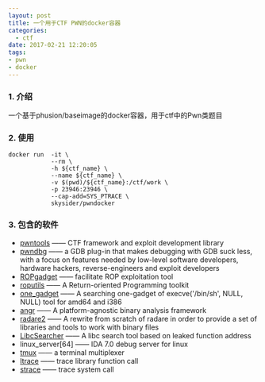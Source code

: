 ```yaml
---
layout: post
title: 一个用于CTF PWN的docker容器
categories:
  - ctf
date: 2017-02-21 12:20:05
tags:
- pwn
- docker
---
```


### 1. 介绍

一个基于phusion/baseimage的docker容器，用于ctf中的Pwn类题目

### 2. 使用
```
docker run  -it \
            --rm \
            -h ${ctf_name} \
            --name ${ctf_name} \
            -v $(pwd)/${ctf_name}:/ctf/work \
            -p 23946:23946 \
            --cap-add=SYS_PTRACE \
            skysider/pwndocker
```
<!-- more -->
### 3. 包含的软件

- [pwntools](https://github.com/Gallopsled/pwntools)  —— CTF framework and exploit development library
- [pwndbg](https://github.com/pwndbg/pwndbg)  —— a GDB plug-in that makes debugging with GDB suck less, with a focus on features needed by low-level software developers, hardware hackers, reverse-engineers and exploit developers
- [ROPgadget](https://github.com/JonathanSalwan/ROPgadget)  —— facilitate ROP exploitation tool
- [roputils](https://github.com/inaz2/roputils) 	—— A Return-oriented Programming toolkit
- [one_gadget](https://github.com/david942j/one_gadget) —— A searching one-gadget of execve('/bin/sh', NULL, NULL) tool for amd64 and i386
- [angr](https://github.com/angr/angr)   ——  A platform-agnostic binary analysis framework
- [radare2](https://github.com/radare/radare2) ——  A rewrite from scratch of radare in order to provide a set of libraries and tools to work with binary files
- [LibcSearcher](https://github.com/lieanu/LibcSearcher) —— A libc search tool based on leaked function address
- linux_server[64] 	—— IDA 7.0 debug server for linux
-  [tmux](https://tmux.github.io/) 	—— a terminal multiplexer
-  [ltrace](https://linux.die.net/man/1/ltrace)	—— trace library function call
- [strace](https://linux.die.net/man/1/strace) —— trace system call
